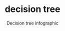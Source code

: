 ---
title: decision tree
reference: decision
subtitle: Decision tree infographic
layout: project
customJS:
- lib: backbone
- file: decision.js
---